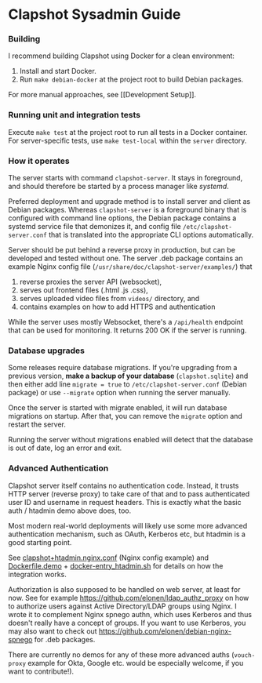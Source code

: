 # Clapshot Sysadmin Guide

### Building

I recommend building Clapshot using Docker for a clean environment:

1. Install and start Docker.
2. Run `make debian-docker` at the project root to build Debian packages.

For more manual approaches, see [[Development Setup]].

### Running unit and integration tests

Execute `make test` at the project root to run all tests in a Docker container. For server-specific tests, use `make test-local` within the `server` directory.

### How it operates

The server starts with command `clapshot-server`. It stays in foreground, and should therefore be started by a process manager like *systemd*.

Preferred deployment and upgrade method is to install server and client as Debian packages. Whereas `clapshot-server` is a foreground binary that is configured with command line options,
the Debian package contains a systemd service file that demonizes it, and config file `/etc/clapshot-server.conf` that is translated into the appropriate CLI options automatically.

Server should be put behind a reverse proxy in production, but
can be developed and tested without one. The server .deb package contains an example Nginx config file (`/usr/share/doc/clapshot-server/examples/`) that

 1. reverse proxies the server API (websocket),
 2. serves out frontend files (.html .js .css),
 3. serves uploaded video files from `videos/` directory, and
 4. contains examples on how to add HTTPS and authentication

While the server uses mostly Websocket, there's a `/api/health` endpoint that can be used for monitoring. It returns 200 OK if the server is running.

### Database upgrades

Some releases require database migrations. If you're upgrading from a previous version, **make a backup of your database** (`clapshot.sqlite`) and then either add line `migrate = true` to `/etc/clapshot-server.conf` (Debian package) or use `--migrate` option when running the server manually.

Once the server is started with migrate enabled, it will run database migrations on startup. After that, you can remove the `migrate` option and restart the server.

Running the server without migrations enabled will detect that the database is out of date, log an error and exit.

### Advanced Authentication

Clapshot server itself contains no authentication code. Instead, it trusts
HTTP server (reverse proxy) to take care of that and to pass authenticated user ID
and username in request headers. This is exactly what the basic auth / htadmin demo
above does, too.

Most modern real-world deployments will likely use some more advanced authentication mechanism, such as OAuth, Kerberos etc, but htadmin is a good starting point.

See [clapshot+htadmin.nginx.conf](client/debian/additional_files/clapshot+htadmin.nginx.conf) (Nginx config example) and [Dockerfile.demo](Dockerfile.demo) +
[docker-entry_htadmin.sh](test/docker-entry_htadmin.sh) for details on how the integration works.

Authorization is also supposed to be handled on web server, at least for now.
See for example https://github.com/elonen/ldap_authz_proxy on how to authorize users against Active Directory/LDAP groups using Nginx. I wrote it to complement Nginx spnego authn, which uses Kerberos and thus doesn't really have a concept of groups.
If you want to use Kerberos, you may also want to check out https://github.com/elonen/debian-nginx-spnego
for .deb packages.

There are currently no demos for any of these more advanced auths (`vouch-proxy` example for Okta, Google etc. would be especially welcome, if you want to contribute!).
